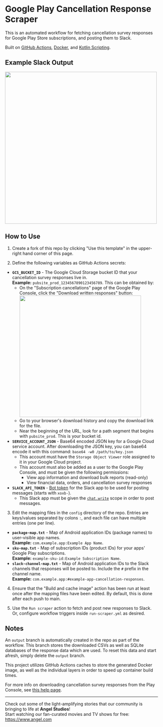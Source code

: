 # Google Play Cancellation Response Scraper

This is an automated workflow for fetching cancellation survey responses for Google Play Store subscriptions, and posting them to Slack.

Built on [GitHub Actions](https://docs.github.com/en/actions), [Docker](https://docs.docker.com/get-started/), and [Kotlin Scripting](https://kotlinlang.org/docs/custom-script-deps-tutorial.html).

## Example Slack Output

<img src="https://github.com/user-attachments/assets/33951b92-8860-4aa9-972a-710cdf636d0b" width="500">

## How to Use

1. Create a fork of this repo by clicking "Use this template" in the upper-right hand corner of this page.

2. Define the following variables as GitHub Actions secrets:
  * **`GCS_BUCKET_ID`** - The Google Cloud Storage bucket ID that your cancellation survey responses live in.<br>**Example:** `pubsite_prod_1234567890123456789`. This can be obtained by:
    * On the "Subscription cancellations" page of the Google Play Console, click the "Download written responses" button:<br><img src="https://github.com/user-attachments/assets/52ad3487-ebff-49f8-b677-0defd70d83b0" width="400">
    * Go to your browser's download history and copy the download link for the file.
    * Near the beginning of the URL, look for a path segment that begins with `pubsite_prod`.  This is your bucket id.
  * **`SERVICE_ACCOUNT_JSON`** - Base64 encoded JSON key for a Google Cloud service account. After downloading the JSON key, you can base64 encode it with this command: `base64 -w0 /path/to/key.json`
    * This account must have the `Storage Object Viewer` role assigned to it in your Google Cloud project.
    * This account must also be added as a user to the Google Play Console, and must be given the following permissions:
      * View app information and download bulk reports (read-only)
      * View financial data, orders, and cancellation survey responses
  * **`SLACK_API_TOKEN`** - [Bot token](https://api.slack.com/concepts/token-types#bot) for the Slack app to be used for posting messages (starts with `xoxb-`).
    * This Slack app must be given the [`chat.write`](https://api.slack.com/scopes/chat:write) scope in order to post messages. 

3. Edit the mapping files in the `config` directory of the repo.  Entries are keys/values separated by colons `:`, and each file can have multiple entries (one per line).
  * **`package-map.txt`** - Map of Android application IDs (package names) to user-visible app names.<br>**Example:** `com.example.app:Example App Name`.
  * **`sku-map.txt`** - Map of subscription IDs (product IDs) for your apps' Google Play subscriptions.<br>**Example:** `example-sku-id:Example Subscription Name`.
  * **`slack-channel-map.txt`** - Map of Android application IDs to the Slack channels that responses will be posted to. Include the `#` prefix in the channel name.<br>**Example:** `com.example.app:#example-app-cancellation-responses`.

4. Ensure that the "Build and cache image" action has been run at least once after the mapping files have been edited.  By default, this is done after each push to main.

5. Use the `Run scraper` action to fetch and post new responses to Slack.  Or, configure workflow triggers inside `run-scraper.yml` as desired.

## Notes

An `output` branch is automatically created in the repo as part of the workflow.  This branch stores the downloaded CSVs as well as SQLite databases of the response data which are used.  To reset this data and start afresh, simply delete the `output` branch.

This project utilizes GitHub Actions caches to store the generated Docker image, as well as the individual layers in order to speed up container build times.

For more info on downloading cancellation survey responses from the Play Console, see [this help page](https://support.google.com/googleplay/android-developer/answer/6135870).

----

Check out some of the light-amplifying stories that our community is bringing to life at **Angel Studios**!<br>Start watching our fan-curated movies and TV shows for free: https://www.angel.com
